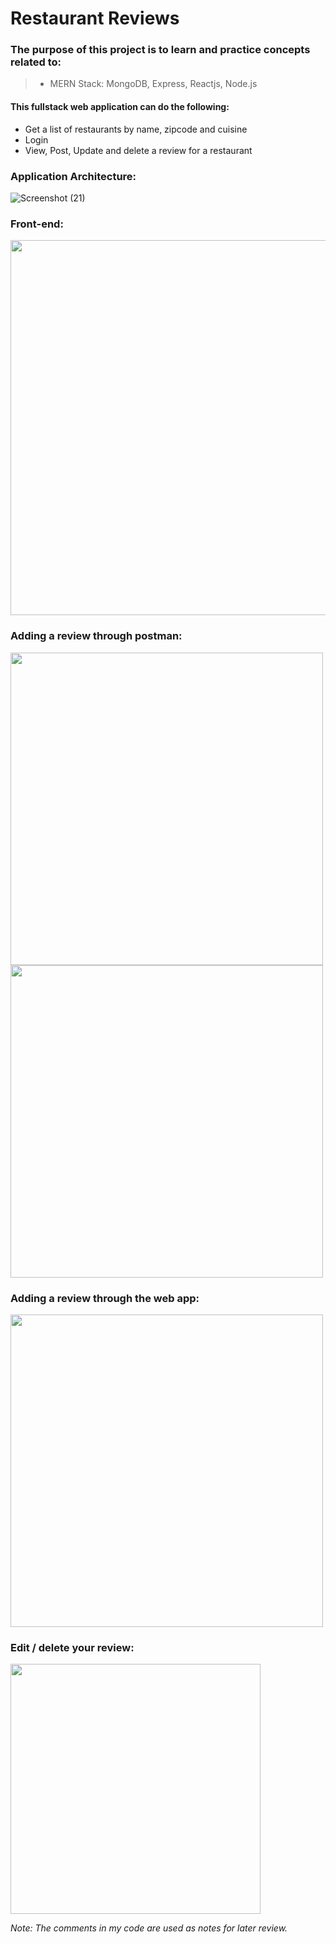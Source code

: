 # Restaurant Reviews
### The purpose of this project is to learn and practice concepts related to:
> - MERN Stack: MongoDB, Express, Reactjs, Node.js

#### This fullstack web application can do the following:
- Get a list of restaurants by name, zipcode and cuisine
- Login
- View, Post, Update and delete a review for a restaurant

### Application Architecture:

![Screenshot (21)](https://user-images.githubusercontent.com/78294692/196882374-34a00112-a8fc-49ef-87f7-4e1c11e9bf6f.png) 

### Front-end:

<img src="https://user-images.githubusercontent.com/78294692/196883611-855ec102-d759-4693-85f0-459850b3e01d.png" width="600">

### Adding a review through postman:

<img src="https://user-images.githubusercontent.com/78294692/196884252-62779ae3-a3d5-48fc-b9f4-82a0fa1a96b8.png" width="500"> <img src="https://user-images.githubusercontent.com/78294692/196884198-f0852929-bc87-4de9-bfe8-147ff4a2de6f.png" width="500">


### Adding a review through the web app:

<img src="https://user-images.githubusercontent.com/78294692/196887644-b6210a16-3e88-4e48-b682-63095ab0ffad.gif" width="500">


### Edit / delete your review:

<img src="https://user-images.githubusercontent.com/78294692/196884944-d5e35beb-3cd3-4a48-92de-e65d38f7ff29.png" width="400">

*Note: The comments in my code are used as notes for later review.*
